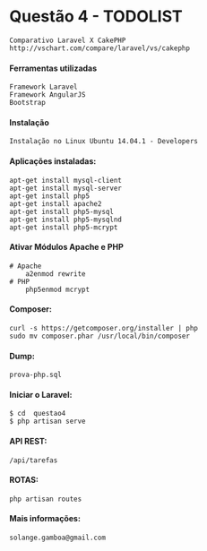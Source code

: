 Questão 4 - TODOLIST
=========

	Comparativo Laravel X CakePHP
	http://vschart.com/compare/laravel/vs/cakephp
	
#### Ferramentas utilizadas

	Framework Laravel
	Framework AngularJS
	Bootstrap

#### Instalação

	Instalação no Linux Ubuntu 14.04.1 - Developers

#### Aplicações instaladas:
	apt-get install mysql-client
	apt-get install mysql-server
	apt-get install php5
	apt-get install apache2
	apt-get install php5-mysql
	apt-get install php5-mysqlnd
	apt-get install php5-mcrypt

#### Ativar Módulos Apache e PHP
	# Apache
	  	a2enmod rewrite
	# PHP
		php5enmod mcrypt

#### Composer:
	curl -s https://getcomposer.org/installer | php
	sudo mv composer.phar /usr/local/bin/composer

#### Dump: 
	prova-php.sql

#### Iniciar o Laravel:
	$ cd  questao4 
	$ php artisan serve


#### API REST: 
	/api/tarefas
	
#### ROTAS: 
	php artisan routes

#### Mais informações:
	solange.gamboa@gmail.com
